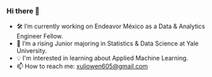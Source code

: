 ### Hi there 👋

- 🛠️ I’m currently working on Endeavor México as a Data & Analytics Engineer Fellow.
- 📘 I’m a rising Junior majoring in Statistics & Data Science at Yale University.
- 💡 I'm interested in learning about Applied Machine Learning.
- 📫 How to reach me: xuliowen605@gmail.com

<!--
**owenxuli/owenxuli** is a ✨ _special_ ✨ repository because its `README.md` (this file) appears on your GitHub profile.

Here are some ideas to get you started:

- 🔭 I’m currently working on Endeavor México as a Data & Analytics Engineer Fellow.
- 🌱 I’m currently majoring in Statistics & Data Science, and Economics at Yale University.
- 👯 I’m looking to collaborate on ...
- 🤔 I’m looking for help with ...
- 💬 Ask me about ...
- 📫 How to reach me: ...
- 😄 Pronouns: ...
- ⚡ Fun fact: ...
-->
